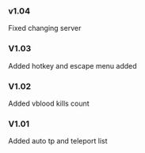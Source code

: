 ### v1.04
Fixed changing server
### V1.03
Added hotkey and escape menu added
### V1.02
Added vblood kills count
### V1.01
Added auto tp and teleport list

